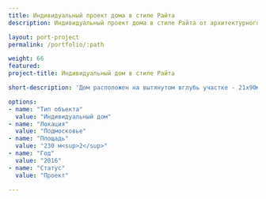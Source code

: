 ```yaml
---
title: Индивидуальный проект дома в стиле Райта
description: Индивидуальный проект дома в стиле Райта от архитектурного бюро А510. Индивидуальное проектирование на заказ.

layout: port-project
permalink: /portfolio/:path

weight: 66
featured:
project-title: Индивидуальный дом в стиле Райта

short-description: 'Дом расположен на вытянутом вглубь участке - 21х90м. Перед архитекторами была поставлена задача спроектировать дом, где основной набор помещений размещен на первом этаже. Наверху расположены только кабинет и одна из спален. Чтобы избежать коридоров, дом был разделен на три зоны - входная (прихожая, гардеробная) по центру, гостевая (гостиная, столовая, кухня) с видом в сад, и приватная (хозяйская спальня) ближе ко входу. Спальни развернуты на южную сторону дома, длинная терраса подчеркивает вытянутость дома вдоль участка.'

options:
- name: "Тип объекта"
  value: "Индивидуальный дом"
- name: "Локация"
  value: "Подмосковье"
- name: "Площадь"
  value: "230 м<sup>2</sup>"
- name: "Год"
  value: "2016"
- name: "Статус"
  value: "Проект"

---
```

